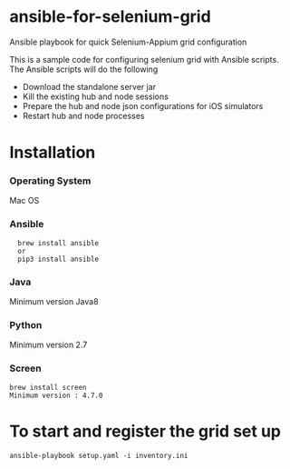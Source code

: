 # ansible-for-selenium-grid
Ansible playbook for quick Selenium-Appium grid configuration

This is a sample code for configuring selenium grid with Ansible scripts.
The Ansible scripts will do the following
- Download the standalone server jar
- Kill the existing hub and node sessions
- Prepare the hub and node json configurations for iOS simulators
- Restart hub and node processes

# Installation
### Operating System
Mac OS
### Ansible
      brew install ansible
      or
      pip3 install ansible
### Java
Minimum version Java8
### Python
Minimum version 2.7
### Screen
    brew install screen
    Minimum version : 4.7.0


# To start and register the grid set up
    ansible-playbook setup.yaml -i inventory.ini
